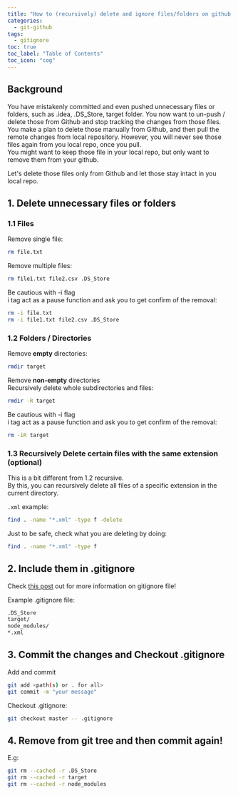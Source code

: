 ```yaml
---
title: "How to (recursively) delete and ignore files/folders on github - Remove cache from tree"
categories:
  - git-github
tags:
  - gitignore
toc: true
toc_label: "Table of Contents"
toc_icon: "cog"
---
```

## Background
You have mistakenly committed and even pushed unnecessary files or folders, such as .idea, .DS_Store, target folder. 
You now want to un-push / delete those from Github and stop tracking the changes from those files. 
You make a plan to delete those manually from Github, and then pull the remote changes from local repository. 
However, you will never see those files again from you local repo, once you pull.  
You might want to keep those file in your local repo, but only want to remove them from your github.  

Let's delete those files only from Github and let those stay intact in you local repo.


## 1. Delete unnecessary files or folders

### 1.1 Files
Remove single file:
```bash
rm file.txt
```

Remove multiple files:
```bash
rm file1.txt file2.csv .DS_Store
```

Be cautious with -i flag  
i tag act as a pause function and ask you to get confirm of the removal:
```bash
rm -i file.txt
rm -i file1.txt file2.csv .DS_Store
```

### 1.2 Folders / Directories
Remove **empty** directories:
```bash
rmdir target
```

Remove **non-empty** directories  
Recursively delete whole subdirectories and files:
```bash
rmdir -R target
```

Be cautious with -i flag  
i tag act as a pause function and ask you to get confirm of the removal:
```bash
rm -iR target
```

### 1.3 Recursively Delete certain files with the same extension (optional)
This is a bit different from 1.2 recursive.  
By this, you can recursively delete all files of a specific extension in the current directory.

`.xml` example:
```bash
find . -name "*.xml" -type f -delete
```
Just to be safe, check what you are deleting by doing:
```bash
find . -name "*.xml" -type f
```

## 2. Include them in .gitignore
Check [this post](https://kimdanny.github.io/git-github/gitignore/) out for more information on gitignore file!  

Example .gitignore file:
```bash
.DS_Store
target/
node_modules/
*.xml
```

## 3. Commit the changes and Checkout .gitignore
Add and commit
```bash
git add <path(s) or . for all>
git commit -m "your message"
```

Checkout .gitignore:
```bash
git checkout master -- .gitignore
```

## 4. Remove from git tree and then commit again!

E.g:
```bash
git rm --cached -r .DS_Store
git rm --cached -r target
git rm --cached -r node_modules
```